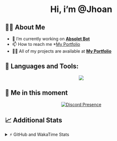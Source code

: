 <h1 align="center">Hi, i’m @Jhoan</h1>

## 🙋‍♂️ About Me

- 🔭 I’m currently working on **[Absolet Bot](https://strider.cloud)**
- 📫 How to reach me *[My Portfolio](https://jhoan.me/contact)
- 👨‍💻 All of my projects are available at **[My Portfolio](https://jhoan.me)**

## 🚀 Languages and Tools:
<p align="center">
  <a href="https://skillicons.dev">
    <img src="https://skillicons.dev/icons?i=js,ts,html,css,bootstrap,nodejs,express,vscode,neovim,vim,atom,cloudflare,git,github,discord,bots,linux,mongodb,nginx,redis,wordpress,heroku&perline=11" />
  </a>
</p>
  
## 👤 Me in this moment
<p align="center">
    <a href="https://discord.com/users/612460795124776960" target="_blank" rel="nofollow">
        <img src="https://lanyard-profile-readme.vercel.app/api/612460795124776960?idleMessage=Probably%20coding%20Absolet..." alt="Discord Presence" align="center">
    </a>
</p>

## 📈 Additional Stats
<details>
    <summary>⚡ GitHub and WakaTime Stats</summary>
    <br/>

<!--START_SECTION:waka-->
![Code Time](http://img.shields.io/badge/Code%20Time-468%20hrs%2016%20mins-blue)

**🐱 My GitHub Data** 

> 🏆 956 Contributions in the Year 2022
 > 
> 📦 167.9 kB Used in GitHub's Storage 
 > 
> 💼 Opted to Hire
 > 
> 📜 4 Public Repositories 
 > 
> 🔑 34 Private Repositories  
 > 
**I'm an Early 🐤** 

```text
🌞 Morning    87 commits     ███░░░░░░░░░░░░░░░░░░░░░░   11.79% 
🌆 Daytime    324 commits    ███████████░░░░░░░░░░░░░░   43.9% 
🌃 Evening    297 commits    ██████████░░░░░░░░░░░░░░░   40.24% 
🌙 Night      30 commits     █░░░░░░░░░░░░░░░░░░░░░░░░   4.07%

```
📅 **I'm Most Productive on Saturday** 

```text
Monday       115 commits    ████░░░░░░░░░░░░░░░░░░░░░   15.58% 
Tuesday      126 commits    ████░░░░░░░░░░░░░░░░░░░░░   17.07% 
Wednesday    131 commits    ████░░░░░░░░░░░░░░░░░░░░░   17.75% 
Thursday     73 commits     ██░░░░░░░░░░░░░░░░░░░░░░░   9.89% 
Friday       83 commits     ██░░░░░░░░░░░░░░░░░░░░░░░   11.25% 
Saturday     143 commits    ████░░░░░░░░░░░░░░░░░░░░░   19.38% 
Sunday       67 commits     ██░░░░░░░░░░░░░░░░░░░░░░░   9.08%

```


📊 **This Week I Spent My Time On** 

```text
⌚︎ Time Zone: America/Bogota

💬 Programming Languages: 
JavaScript               9 hrs 12 mins       ███████████████░░░░░░░░░░   61.73% 
TypeScript               2 hrs 48 mins       ████░░░░░░░░░░░░░░░░░░░░░   18.89% 
YAML                     1 hr 13 mins        ██░░░░░░░░░░░░░░░░░░░░░░░   8.27% 
EJS                      41 mins             █░░░░░░░░░░░░░░░░░░░░░░░░   4.63% 
JSON                     28 mins             ░░░░░░░░░░░░░░░░░░░░░░░░░   3.22%

🔥 Editors: 
VS Code                  14 hrs 54 mins      █████████████████████████   100.0%

🐱‍💻 Projects: 
Absolet-Bot              11 hrs 9 mins       ██████████████████░░░░░░░   74.83% 
absolet-ts               1 hr 29 mins        ██░░░░░░░░░░░░░░░░░░░░░░░   9.97% 
bloom-security           1 hr 8 mins         ██░░░░░░░░░░░░░░░░░░░░░░░   7.67% 
Strider-System           41 mins             █░░░░░░░░░░░░░░░░░░░░░░░░   4.67% 
ddos_script              22 mins             ░░░░░░░░░░░░░░░░░░░░░░░░░   2.56%

💻 Operating System: 
Linux                    14 hrs 54 mins      █████████████████████████   100.0%

```

**I Mostly Code in JavaScript** 

```text
JavaScript               16 repos            ████████████████░░░░░░░░░   66.67% 
Java                     3 repos             ███░░░░░░░░░░░░░░░░░░░░░░   12.5% 
TypeScript               2 repos             ██░░░░░░░░░░░░░░░░░░░░░░░   8.33% 
Shell                    1 repo              █░░░░░░░░░░░░░░░░░░░░░░░░   4.17% 
CSS                      1 repo              █░░░░░░░░░░░░░░░░░░░░░░░░   4.17%

```



 Last Updated on 27/10/2022 07:39:46 UTC
<!--END_SECTION:waka-->
</details>

